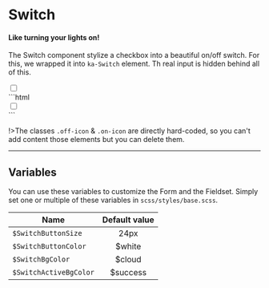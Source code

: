 # Switch
####  Like turning your lights on!
The Switch component stylize a checkbox into a beautiful on/off switch. For this, we wrapped it into `ka-Switch` element. Th real input is hidden behind all of this. 
<div class="demo-block">
  <div class="ka-Switch" style="width: 48px;">
    <input type="checkbox" class="ka-Switch__input" id="id">
    <label for="id">
      <span class="off-icon"></span>
      <span class="on-icon"></span>
    </label>
  </div>
</div>
```html
<div class="ka-Switch">
  <input type="checkbox" class="ka-Switch__input" id="switch">
  <label for="switch">
    <span class="off-icon"></span>
    <span class="on-icon"></span>
  </label>
</div>
```

!>The classes `.off-icon` & `.on-icon` are directly hard-coded, so you can't add content those elements but you can delete them.

***
Variables
------
You can use these variables to customize the Form and the Fieldset. Simply set one or multiple of these variables in `scss/styles/base.scss`.

| Name  | Default value |
| ------- |:-----------:|
|`$SwitchButtonSize`| 24px |
|`$SwitchButtonColor`| $white |
|`$SwitchBgColor`| $cloud |
|`$SwitchActiveBgColor`| $success |